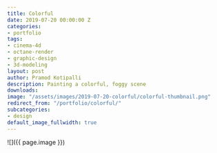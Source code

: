 ```yaml
---
title: Colorful
date: 2019-07-20 00:00:00 Z
categories:
- portfolio
tags:
- cinema-4d
- octane-render
- graphic-design
- 3d-modeling
layout: post
author: Pramod Kotipalli
description: Painting a colorful, foggy scene
downloads: 
image: "/assets/images/2019-07-20-colorful/colorful-thumbnail.png"
redirect_from: "/portfolio/colorful/"
subcategories:
- design
default_image_fullwidth: true
---
```


![]({{ page.image }})

